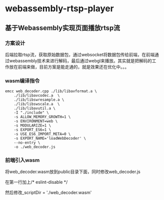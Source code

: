 # webassembly-rtsp-player

## 基于Webassembly实现页面播放rtsp流

### 方案设计
后端拉取rtsp流，获取原始数据包，通过websocket将数据包传给前端，在前端通过webassembly技术来进行解码，最后通过webgl来播放。其实就是把解码的工作放在前端来做，目前方案是能走通的，就是效果还在优化中。。。


### wasm编译指令
```
emcc web_decoder.cpp ./lib/libavformat.a \
    ./lib/libavcodec.a  \
    ./lib/libswresample.a \
    ./lib/libswscale.a  \
    ./lib/libavutil.a \
    -I "./include" \
    -s ALLOW_MEMORY_GROWTH=1 \
    -s ENVIRONMENT=web \
    -s MODULARIZE=1 \
    -s EXPORT_ES6=1 \
    -s USE_ES6_IMPORT_META=0 \
    -s EXPORT_NAME='loadWebDecoder' \
    --no-entry \
    -o ./web_decoder.js
```

### 前端引入wasm
将web_decoder.wasm放到public目录下面，同时修改web_decoder.js

在第一行加上/* eslint-disable */

然后修改_scriptDir = './web_decoder.wasm'

